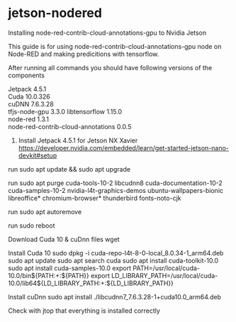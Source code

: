 # jetson-nodered
Installing node-red-contrib-cloud-annotations-gpu to Nvidia Jetson

This guide is for using node-red-contrib-cloud-annotations-gpu node on Node-RED and making predicitions with tensorflow.

After running all commands you should have following versions of the components

Jetpack	4.5.1	
Cuda 	10.0.326	
cuDNN	7.6.3.28	
tfjs-node-gpu 3.3.0	
libtensorflow	1.15.0	
node-red	1.3.1	
node-red-contrib-cloud-annotations 0.0.5



1. Install Jetpack 4.5.1 for Jetson NX Xavier
https://developer.nvidia.com/embedded/learn/get-started-jetson-nano-devkit#setup

run
sudo apt update && sudo apt upgrade

run
sudo apt purge cuda-tools-10-2 libcudnn8 cuda-documentation-10-2 cuda-samples-10-2 nvidia-l4t-graphics-demos ubuntu-wallpapers-bionic libreoffice* chromium-browser* thunderbird fonts-noto-cjk

run
sudo apt autoremove

run
sudo reboot

Download Cuda 10 & cuDnn files
wget 

Install Cuda 10
sudo dpkg -i cuda-repo-l4t-8-0-local_8.0.34-1_arm64.deb
sudo apt update
sudo apt search cuda 
sudo apt install cuda-toolkit-10.0
sudo apt install cuda-samples-10.0
export PATH=/usr/local/cuda-10.0/bin${PATH:+:${PATH}}
export LD_LIBRARY_PATH=/usr/local/cuda-10.0/lib64${LD_LIBRARY_PATH:+:${LD_LIBRARY_PATH}} 

Install cuDnn
sudo apt install ./libcudnn7_7.6.3.28-1+cuda10.0_arm64.deb

Check with jtop that everything is installed correctly






